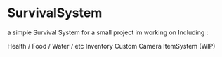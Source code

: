 # SurvivalSystem


a simple Survival System for a small project im working on
Including :

Health / Food / Water / etc 
Inventory
Custom Camera
ItemSystem (WIP)